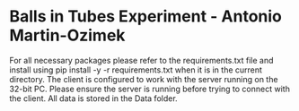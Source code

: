 # Balls in Tubes Experiment - Antonio Martin-Ozimek

For all necessary packages please refer to the requirements.txt file and install using pip install -y -r requirements.txt when it is in the current directory. The client is configured to work with the server running on the 32-bit PC. Please ensure the server is running before trying to connect with the client. All data is stored in the Data folder.
